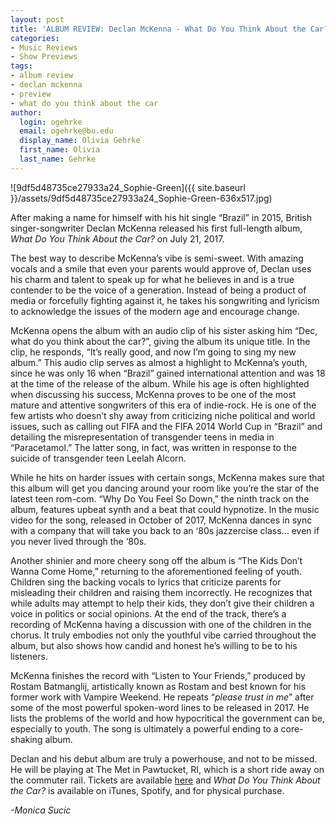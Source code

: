 ```yaml
---
layout: post
title: 'ALBUM REVIEW: Declan McKenna - What Do You Think About the Car?'
categories:
- Music Reviews
- Show Previews
tags:
- album review
- declan mckenna
- preview
- what do you think about the car
author:
  login: ogehrke
  email: ogehrke@bu.edu
  display_name: Olivia Gehrke
  first_name: Olivia
  last_name: Gehrke
---
```

![9df5d48735ce27933a24_Sophie-Green]({{ site.baseurl }}/assets/9df5d48735ce27933a24_Sophie-Green-636x517.jpg)

After making a name for himself with his hit single “Brazil” in 2015, British singer-songwriter Declan McKenna released his first full-length album, _What Do You Think About the Car?_ on July 21, 2017.

The best way to describe McKenna’s vibe is semi-sweet. With amazing vocals and a smile that even your parents would approve of, Declan uses his charm and talent to speak up for what he believes in and is a true contender to be the voice of a generation. Instead of being a product of media or forcefully fighting against it, he takes his songwriting and lyricism to acknowledge the issues of the modern age and encourage change.

McKenna opens the album with an audio clip of his sister asking him “Dec, what do you think about the car?”, giving the album its unique title. In the clip, he responds, “It’s really good, and now I’m going to sing my new album.” This audio clip serves as almost a highlight to McKenna’s youth, since he was only 16 when “Brazil” gained international attention and was 18 at the time of the release of the album. While his age is often highlighted when discussing his success, McKenna proves to be one of the most mature and attentive songwriters of this era of indie-rock. He is one of the few artists who doesn’t shy away from criticizing niche political and world issues, such as calling out FIFA and the FIFA 2014 World Cup in “Brazil” and detailing the misrepresentation of transgender teens in media in “Paracetamol.” The latter song, in fact, was written in response to the suicide of transgender teen Leelah Alcorn.

While he hits on harder issues with certain songs, McKenna makes sure that this album will get you dancing around your room like you’re the star of the latest teen rom-com. “Why Do You Feel So Down,” the ninth track on the album, features upbeat synth and a beat that could hypnotize. In the music video for the song, released in October of 2017, McKenna dances in sync with a company that will take you back to an ‘80s jazzercise class… even if you never lived through the ‘80s.

Another shinier and more cheery song off the album is “The Kids Don’t Wanna Come Home,” returning to the aforementioned feeling of youth. Children sing the backing vocals to lyrics that criticize parents for misleading their children and raising them incorrectly. He recognizes that while adults may attempt to help their kids, they don’t give their children a voice in politics or social opinions. At the end of the track, there’s a recording of McKenna having a discussion with one of the children in the chorus. It truly embodies not only the youthful vibe carried throughout the album, but also shows how candid and honest he’s willing to be to his listeners.

McKenna finishes the record with “Listen to Your Friends,” produced by Rostam Batmanglij, artistically known as Rostam and best known for his former work with Vampire Weekend. He repeats “_please trust in me_” after some of the most powerful spoken-word lines to be released in 2017. He lists the problems of the world and how hypocritical the government can be, especially to youth. The song is ultimately a powerful ending to a core-shaking album.

Declan and his debut album are truly a powerhouse, and not to be missed. He will be playing at The Met in Pawtucket, RI, which is a short ride away on the commuter rail. Tickets are available [here](https://www.etix.com/ticket/p/2056708/declan-mckenna-pawtucket-the-met?cobrand=themetri%20http://bit.ly/Declan_McKenna_TheMet) and _What Do You Think About the Car?_ is available on iTunes, Spotify, and for physical purchase.

_\-Monica Sucic_